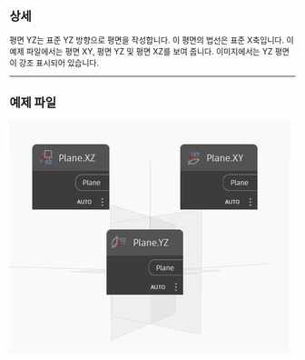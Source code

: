 ## 상세
평면 YZ는 표준 YZ 방향으로 평면을 작성합니다. 이 평면의 법선은 표준 X축입니다. 이 예제 파일에서는 평면 XY, 평면 YZ 및 평면 XZ를 보여 줍니다. 이미지에서는 YZ 평면이 강조 표시되어 있습니다.
___
## 예제 파일

![YZ](./Autodesk.DesignScript.Geometry.Plane.YZ_img.jpg)


